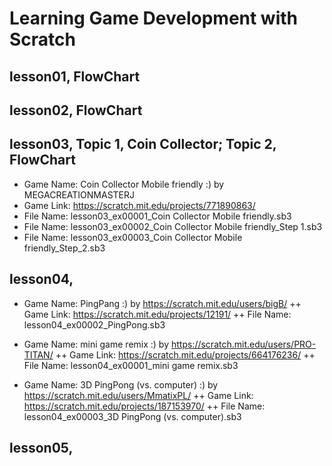 # Learning Game Development with Scratch

## lesson01, FlowChart 

## lesson02, FlowChart

## lesson03, Topic 1, Coin Collector; Topic 2, FlowChart
+ Game Name: Coin Collector Mobile friendly :) by MEGACREATIONMASTERJ
+ Game Link: https://scratch.mit.edu/projects/771890863/
+ File Name: lesson03_ex00001_Coin Collector Mobile friendly.sb3
+ File Name: lesson03_ex00002_Coin Collector Mobile friendly_Step 1.sb3
+ File Name: lesson03_ex00003_Coin Collector Mobile friendly_Step_2.sb3

## lesson04, 
+ Game Name: PingPang :) by https://scratch.mit.edu/users/bigB/
++ Game Link: https://scratch.mit.edu/projects/12191/
++ File Name: lesson04_ex00002_PingPong.sb3

+ Game Name: mini game remix :) by https://scratch.mit.edu/users/PRO-TITAN/
++ Game Link: https://scratch.mit.edu/projects/664176236/
++ File Name: lesson04_ex00001_mini game remix.sb3

+ Game Name: 3D PingPong (vs. computer) :) by https://scratch.mit.edu/users/MmatixPL/
++ Game Link: https://scratch.mit.edu/projects/187153970/
++ File Name: lesson04_ex00003_3D PingPong (vs. computer).sb3

## lesson05, 
